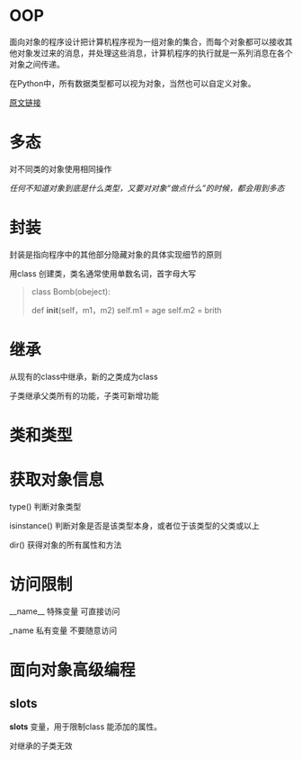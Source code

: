 # OOP
面向对象的程序设计把计算机程序视为一组对象的集合，而每个对象都可以接收其他对象发过来的消息，并处理这些消息，计算机程序的执行就是一系列消息在各个对象之间传递。

在Python中，所有数据类型都可以视为对象，当然也可以自定义对象。

[原文链接](http://www.liaoxuefeng.com/wiki/001374738125095c955c1e6d8bb493182103fac9270762a000/0013868200385680e8cf932dba9433ea367de9aba2b4784000)

# 多态

对不同类的对象使用相同操作

*任何不知道对象到底是什么类型，又要对对象“做点什么”的时候，都会用到多态*

# 封装

封装是指向程序中的其他部分隐藏对象的具体实现细节的原则

用class 创建类，类名通常使用单数名词，首字母大写

>class Bomb(obeject):
>
>   def __init__(self，m1，m2)
>       self.m1 = age
>       self.m2 = brith

# 继承

从现有的class中继承，新的之类成为class

子类继承父类所有的功能，子类可新增功能


# 类和类型

# 获取对象信息

type() 判断对象类型

isinstance() 判断对象是否是该类型本身，或者位于该类型的父类或以上

dir() 获得对象的所有属性和方法

# 访问限制

\_\_name\_\_ 特殊变量 可直接访问

\_name 私有变量 不要随意访问

# 面向对象高级编程

## __slots__

__slots__ 变量，用于限制class 能添加的属性。

对继承的子类无效

